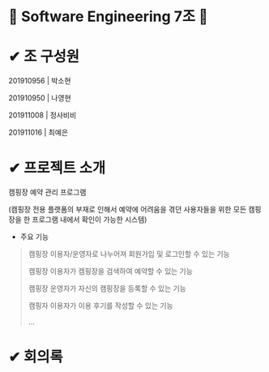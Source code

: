 # 🐥 Software Engineering 7조 🐥



# ✔ 조 구성원

 201910956 | 박소현
 
 201910950 | 나영현
 
 201911008 | 정사비비
 
 201911016 | 최예은

# ✔ 프로젝트 소개

 캠핑장 예약 관리 프로그램
 
(캠핑장 전용 플랫폼의 부재로 인해서 예약에 어려움을 겪던 사용자들을 위한 모든 캠핑장을 한 프로그램 내에서 확인이 가능한 시스템)
 
* 주요 기능

 > 캠핑장 이용자/운영자로 나누어져 회원가입 및 로그인할 수 있는 기능
 > 
 > 캠핑장 이용자가 캠핑장을 검색하여 예약할 수 있는 기능
 > 
 > 캠핑장 운영자가 자신의 캠핑장을 등록할 수 있는 기능
 > 
 > 캠핑자 이용자가 이용 후기를 작성할 수 있는 기능
 > 
 > ...

 
 # ✔ 회의록
